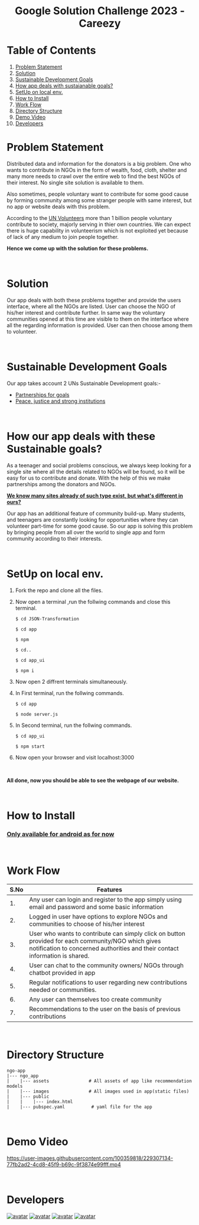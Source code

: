 # <div align="center"> Google Solution Challenge 2023 - Careezy</div>

# Table of Contents
1. [ Problem Statement ](#problemstatement)
2. [ Solution ](#solution)
3. [ Sustainable Development Goals ](#goals)
4. [ How app deals with sustaianable goals? ](#deal)
5. [ SetUp on local env. ](#setup)
6. [How to Install](#install)
7. [Work Flow](#workflow)
8. [ Directory Structure ](#structure)
9. [ Demo Video ](#demoVideo)
10. [Developers](#developers)

<a name="problemstatement"></a>
# Problem Statement
Distributed data and information for the donators is a big problem. One who wants to contribute in NGOs in the form of wealth, food, cloth, shelter and many more needs to crawl over the entire web to find the best NGOs of their interest. No single site solution is available to them. 

Also sometimes, people voluntary want to contribute for some good cause by forming community among some stranger people with same interest, but no app or website deals with this problem.

According to the <a href="https://www.unv.org/power-volunteerism">UN Volunteers</a> more than 1 billion people voluntary contribute to society, majorly serving in thier own countries. We can expect there is huge capability in volunteerism which is not exploited yet because of lack of any medium to join people together.

<b>Hence we come up with the solution for these problems.</b>

<br>

<a name="solution"></a>
# Solution
Our app deals with both these problems together and provide the users interface, where all the NGOs are listed. User can choose the NGO of his/her interest and contribute further. In same way the voluntary communities opened at this time are visible to them on the interface where all the regarding information is provided. User can then choose among them to volunteer. 

<br>

<a name="goals"></a>
# Sustainable Development Goals
Our app takes account 2 UNs Sustainable Development goals:-
<ul>
<li><a href="https://sdgs.un.org/goals/goal17">Partnerships for goals</a></li>
<li><a href="https://sdgs.un.org/goals/goal16">Peace, justice and strong institutions</a></li>
</ul>

<br>

<a name="deal"></a>
# How our app deals with these Sustainable goals?
As a teenager and social problems conscious, we always keep looking for a single site where all the details related to NGOs will be found, so it will be easy for us to contribute and donate. With the help of this we make partnerships among the donators and NGOs.

<b><u> We know many sites already of such type exist, but what's different in ours? </u></b>

Our app has an additional feature of community build-up. Many students, and teenagers are constantly looking for opportunities where they can volunteer part-time for some good cause. So our app is solving this problem by bringing people from all over the world to single app and form community according to their interests.

<br>

<a name="setup"></a>
# SetUp on local env.
1. Fork the repo and clone all the files.
2. Now open a terminal ,run the follwing commands and close this terminal.

    ```
    $ cd JSON-Transformation
    ```
    ``` 
    $ cd app
    ```
    ```
    $ npm
     ```
    ```
    $ cd..
    ```
    ``` 
    $ cd app_ui
    ```
    ```
    $ npm i
    ```
3. Now open 2 diffrent terminals simultaneously.
4. In First terminal, run the follwing commands.
    ```
    $ cd app
    ```
    ```
    $ node server.js
    ```
5. In Second terminal, run the follwing commands.
    ```
    $ cd app_ui
    ```
    ```
    $ npm start
    ```
6. Now open your browser and visit localhost:3000

<br>

<b>All done, now you should be able to see the webpage of our website.</b>

<br>

<a name="install"></a>
# How to Install


<h3><u>Only available for android as for now</u></h3>
<br>

<a name="workflow"></a>
# Work Flow
|   S.No        |   Features        |
|   --------    |   -------------   |
|    1.         | Any user can login and register to the app simply using email and password and some basic information                  |
| 2.    | Logged in user have options to explore NGOs and communities to choose of his/her interest |
| 3. | User who wants to contribute can simply click on button provided for each community/NGO which gives notification to concerned authorities and their contact information is shared.   |
| 4. | User can chat to the community owners/ NGOs through chatbot provided in app |
| 5. | Regular notifications to user regarding new contributions needed or communities. |
| 6. | Any user can themselves too create community | 
| 7. | Recommendations to the user on the basis of previous contributions |

<br>

<a name="structure"></a>
# Directory Structure
```
ngo-app
|--- ngo_app
|    |--- assets               # All assets of app like recommendation models
|    |--- images               # All images used in app(static files) 
|    |--- public
|    |    |--- index.html
|    |--- pubspec.yaml          # yaml file for the app
```

<br>

<a name="demoVideo"></a>
# Demo Video

https://user-images.githubusercontent.com/100359818/229307134-77fb2ad2-4cd8-45f9-b69c-9f3874e99fff.mp4

<br>

<a name="developers"></a>
# Developers
<a href="https://github.com/Ayush0316">![avatar](https://images.weserv.nl/?url=avatars.githubusercontent.com/u/95131125?v=4&h=80&w=80&fit=cover&mask=circle&maxage=7d)</a>
<a href="https://github.com/Sehaj-kahlon/">![avatar](https://images.weserv.nl/?url=avatars.githubusercontent.com/u/114355575?v=4&h=80&w=80&fit=cover&mask=circle&maxage=7d)</a>
<a href="https://github.com/Sar-thak-3">![avatar](https://images.weserv.nl/?url=avatars.githubusercontent.com/u/100359818?v=4&h=80&w=80&fit=cover&mask=circle&maxage=7d)</a>
<a href="https://github.com/NamanGoyal9102">![avatar](https://images.weserv.nl/?url=avatars.githubusercontent.com/u/122034533?v=4&h=80&w=80&fit=cover&mask=circle&maxage=7d)</a>
